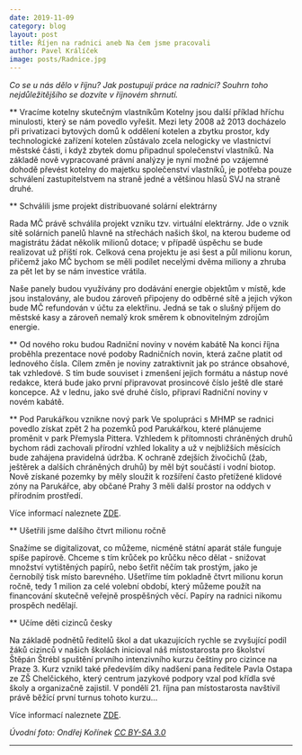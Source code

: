 ```yaml
---
date: 2019-11-09
category: blog
layout: post
title: Říjen na radnici aneb Na čem jsme pracovali
author: Pavel Králíček
image: posts/Radnice.jpg
---
```

*Co se u nás dělo v říjnu? Jak postupují práce na radnici? Souhrn toho nejdůležitějšího se dozvíte v říjnovém shrnutí.*

** Vracíme kotelny skutečným vlastníkům
Kotelny jsou další příklad hříchu minulosti, který se nám povedlo vyřešit. Mezi lety 2008 až 2013 docházelo při privatizaci bytových domů k oddělení kotelen a zbytku prostor, kdy technologické zařízení kotelen zůstávalo zcela nelogicky ve vlastnictví městské části, i když zbytek domu připadnul společenství vlastníků. Na základě nově vypracované právní analýzy je nyní možné po vzájemné dohodě převést kotelny do majetku společenství vlastníků, je potřeba pouze schválení zastupitelstvem na straně jedné a většinou hlasů SVJ na straně druhé.

** Schválili jsme projekt distribuované solární elektrárny
 

Rada MČ právě schválila projekt vzniku tzv. virtuální elektrárny. Jde o vznik sítě solárních panelů hlavně na střechách našich škol, na kterou budeme od magistrátu žádat několik milionů dotace; v případě úspěchu se bude realizovat už příští rok. Celková cena projektu je asi šest a půl milionu korun, přičemž jako MČ bychom se měli podílet necelými dvěma miliony a zhruba za pět let by se nám investice vrátila.

Naše panely budou využívány pro dodávání energie objektům v místě, kde jsou instalovány, ale budou zároveň připojeny do odběrné sítě a jejich výkon bude MČ refundován v účtu za elektřinu. Jedná se tak o slušný příjem do městské kasy a zároveň nemalý krok směrem k obnovitelným zdrojům energie.

** Od nového roku budou Radniční noviny v novém kabátě
Na konci října proběhla prezentace nové podoby Radničních novin, která začne platit od lednového čísla. Cílem změn je noviny zatraktivnit jak po stránce obsahové, tak vzhledové. 
S tím bude souviset i zmenšení jejich formátu a nástup nové redakce, která bude jako první připravovat prosincové číslo ještě dle staré koncepce. Až v lednu, jako své druhé číslo, připraví Radniční noviny v novém kabátě.

** Pod Parukářkou vznikne nový park
Ve spolupráci s MHMP se radnici povedlo získat zpět 2 ha pozemků pod Parukářkou, které plánujeme proměnit v park Přemysla Pittera. Vzhledem k přítomnosti chráněných druhů bychom rádi zachovali přírodní vzhled lokality a už v nejbližších měsících bude zahájena pravidelná údržba. K ochraně zdejších živočichů (žab, ještěrek a dalších chráněných druhů) by měl být součástí i vodní biotop. Nově získané pozemky by měly sloužit k rozšíření často přetížené klidové zóny na Parukářce, aby občané Prahy 3 měli další prostor na oddych v přírodním prostředí.

Více informací naleznete [ZDE](https://www.praha3.cz/radnicni-noviny/pozemky-pod-parukarkou-budou-slouzit-obyvatelum-prahy-3-n894483.htm).

** Ušetřili jsme dalšího čtvrt milionu ročně
 
Snažíme se digitalizovat, co můžeme, nicméně státní aparát stále funguje spíše papírově. Chceme s tím krůček po krůčku něco dělat - snižovat množství vytištěných papírů, nebo šetřit něčím tak prostým, jako je černobílý tisk místo barevného. Ušetříme tím pokladně čtvrt milionu korun ročně, tedy 1 milion za celé volební období, který můžeme použít na financování skutečně veřejně prospěšných věcí. Papíry na radnici nikomu prospěch nedělají.

** Učíme děti cizinců česky
 
Na základě podnětů ředitelů škol a dat ukazujících rychle se zvyšující podíl žáků cizinců v našich školách inicioval náš místostarosta pro školství Štěpán Štrébl spuštění prvního intenzivního kurzu češtiny pro cizince na Praze 3. Kurz vznikl také především díky nadšení pana ředitele Pavla Ostapa ze ZŠ Chelčického, který centrum jazykové podpory vzal pod křídla své školy a organizačně zajistil. V pondělí 21. října pan místostarosta navštívil právě běžící první turnus tohoto kurzu...

Více informací naleznete [ZDE](https://www.praha3.cz/radnicni-noviny/pozemky-pod-parukarkou-budou-slouzit-obyvatelum-prahy-3-n894483.htm). 

*Úvodní foto: Ondřej Kořínek [CC BY-SA 3.0](https://creativecommons.org/licenses/by-sa/3.0)*

- - -
